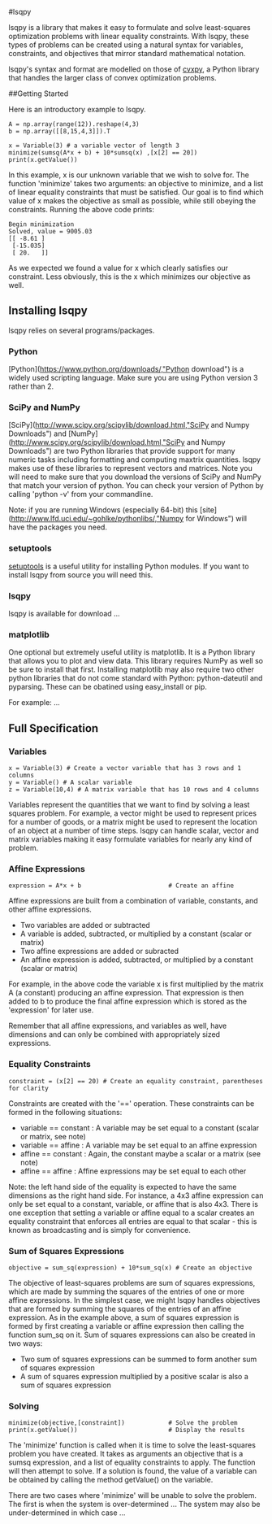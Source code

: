 #lsqpy

lsqpy is a library that makes it easy to formulate and solve least-squares optimization problems with linear equality constraints. With lsqpy, these types of problems can be created using a natural syntax for variables, constraints, and objectives that mirror standard mathematical notation.

lsqpy's syntax and format are modelled on those of [cvxpy](https://github.com/cvxgrp/cvxpy "cvxpy"), a Python library that handles the larger class of convex optimization problems.

##Getting Started

Here is an introductory example to lsqpy.

  	A = np.array(range(12)).reshape(4,3)
	b = np.array([[8,15,4,3]]).T
    
	x = Variable(3) # a variable vector of length 3
	minimize(sumsq(A*x + b) + 10*sumsq(x) ,[x[2] == 20])
	print(x.getValue())

In this example, x is our unknown variable that we wish to solve for. The function 'minimize' takes two arguments: an objective to minimize, and a list of linear equality constraints that must be satisfied. Our goal is to find which value of x makes the objective as small as possible, while still obeying the constraints. Running the above code prints:

	Begin minimization
	Solved, value = 9005.03
	[[ -8.61 ]
	 [-15.035]
	 [ 20.   ]]

As we expected we found a value for x which clearly satisfies our constraint. Less obviously, this is the x which minimizes our objective as well.

## Installing lsqpy

lsqpy relies on several programs/packages.

### Python

[Python](https://www.python.org/downloads/,"Python download") is a widely used scripting language. Make sure you are using Python version 3 rather than 2.

### SciPy and NumPy

[SciPy](http://www.scipy.org/scipylib/download.html,"SciPy and Numpy Downloads") and [NumPy](http://www.scipy.org/scipylib/download.html,"SciPy and Numpy Downloads") are two Python libraries that provide support for many numeric tasks including formatting and computing maxtrix quantities. lsqpy makes use of these libraries to represent vectors and matrices. Note you will need to make sure that you download the versions of SciPy and NumPy that match your version of python. You can check your version of Python by calling 'python -v' from your commandline.

Note: if you are running Windows (especially 64-bit) this [site](http://www.lfd.uci.edu/~gohlke/pythonlibs/,"Numpy for Windows") will have the packages you need.

### setuptools

[setuptools](https://pypi.python.org/pypi/setuptools,"setuptools") is a useful utility for installing Python modules. If you want to install lsqpy from source you will need this.

### lsqpy

lsqpy is available for download ...

### matplotlib

One optional but extremely useful utility is matplotlib. It is a Python library that allows you to plot and view data. This library requires NumPy as well so be sure to install that first. Installing matplotlib may also require two other python libraries that do not come standard with Python: python-dateutil and pyparsing. These can be obatined using easy_install or pip.

For example: ...

## Full Specification

### Variables

	x = Variable(3) # Create a vector variable that has 3 rows and 1 columns
	y = Variable() # A scalar variable
	z = Variable(10,4) # A matrix variable that has 10 rows and 4 columns

Variables represent the quantities that we want to find by solving a least squares problem. For example, a vector might be used to represent prices for a number of goods, or a matrix might be used to represent the location of an object at a number of time steps. lsqpy can handle scalar, vector and matrix variables making it easy formulate variables for nearly any kind of problem.

### Affine Expressions

	expression = A*x + b                        # Create an affine

Affine expressions are built from a combination of variable, constants, and other affine expressions.
* Two variables are added or subtracted
* A variable is added, subtracted, or multiplied by a constant (scalar or matrix)
* Two affine expressions are added or subracted
* An affine expression is added, subtracted, or multiplied by a constant (scalar or matrix)

For example, in the above code the variable x is first multiplied by the matrix A (a constant) producing an affine expression. That expression is then added to b to produce the final affine expression which is stored as the 'expression' for later use.

Remember that all affine expressions, and variables as well, have dimensions and can only be combined with appropriately sized expressions.

### Equality Constraints

	constraint = (x[2] == 20) # Create an equality constraint, parentheses for clarity

Constraints are created with the '==' operation. These constraints can be formed in the following situations:
* variable == constant : A variable may be set equal to a constant (scalar or matrix, see note)
* variable == affine : A variable may be set equal to an affine expression
* affine == constant : Again, the constant maybe a scalar or a matrix (see note)
* affine == affine : Affine expressions may be set equal to each other

Note: the left hand side of the equality is expected to have the same dimensions as the right hand side. For instance, a 4x3 affine expression can only be set equal to a constant, variable, or affine that is also 4x3. There is one exception that setting a variable or affine equal to a scalar creates an equality constraint that enforces all entries are equal to that scalar - this is known as broadcasting and is simply for convenience.

### Sum of Squares Expressions

	objective = sum_sq(expression) + 10*sum_sq(x) # Create an objective

The objective of least-squares problems are sum of squares expressions, which are made by summing the squares of the entries of one or more affine expressions. In the simplest case, we might 
lsqpy handles objectives that are formed by summing the squares of the entries of an affine expression. As in the example above, a sum of squares expression is formed by first creating a variable or affine expression then calling the function sum_sq on it. Sum of squares expressions can also be created in two ways:
* Two sum of squares expressions can be summed to form another sum of squares expression
* A sum of squares expression multiplied by a positive scalar is also a sum of squares expression

### Solving

	minimize(objective,[constraint])            # Solve the problem
	print(x.getValue())                         # Display the results

The 'minimize' function is called when it is time to solve the least-squares problem you have created. It takes as arguments an objective that is a sumsq expression, and a list of equality constraints to apply. The function will then attempt to solve. If a solution is found, the value of a variable can be obtained by calling the method getValue() on the variable.

There are two cases where 'minimize' will be unable to solve the problem. The first is when the system is over-determined ... The system may also be under-determined in which case ...
